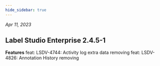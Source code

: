 ```yaml
---
hide_sidebar: true
---
```


*Apr 11, 2023*

## Label Studio Enterprise 2.4.5-1
**Features**
feat: LSDV-4744: Activity log extra data removing
feat: LSDV-4826: Annotation History removing

